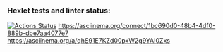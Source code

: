 ### Hexlet tests and linter status:
[![Actions Status](https://github.com/AnatoliySigutin/python-project-49/actions/workflows/hexlet-check.yml/badge.svg)](https://github.com/AnatoliySigutin/python-project-49/actions)
https://asciinema.org/connect/1bc690d0-48b4-4df0-889b-dbe7aa4077e7
https://asciinema.org/a/qhS91E7KZd00pxW2g9YAI0Zxs
